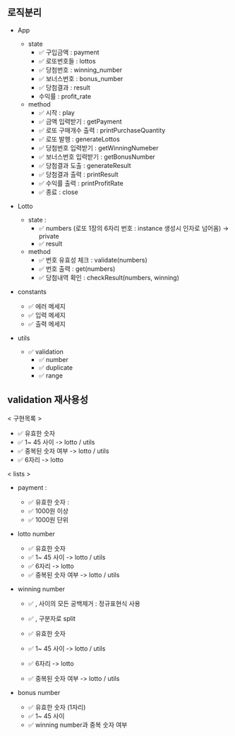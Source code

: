 ## 로직분리

- App
  - state
    - ✅ 구입금액 : payment
    - ✅ 로또번호들 : lottos
    - ✅ 당첨번호 : winning_number
    - ✅ 보너스번호 : bonus_number
    - ✅ 당첨결과 : result
    - 수익률 : profit_rate
  - method
    - ✅ 시작 : play
    - ✅ 금액 입력받기 : getPayment
    - ✅ 로또 구매개수 출력 : printPurchaseQuantity
    - ✅ 로또 발행 : generateLottos
    - ✅ 당첨번호 입력받기 : getWinningNumeber
    - ✅ 보너스번호 입력받기 : getBonusNumber
    - ✅ 당첨결과 도출 : generateResult
    - ✅ 당첨결과 출력 : printResult
    - ✅ 수익률 출력 : printProfitRate
    - ✅ 종료 : close

- Lotto 
  - state : 
    - ✅ numbers (로또 1장의 6자리 번호 : instance 생성시 인자로 넘어옴) -> private
    - ✅ result
  - method
    - ✅ 번호 유효성 체크 : validate(numbers)
    - ✅ 번호 출력 : get(numbers)
    - ✅ 당첨내역 확인 : checkResult(numbers, winning)

- constants
  - ✅ 에러 메세지
  - ✅ 입력 메세지
  - ✅ 출력 메세지


- utils
  - ✅ validation 
    - ✅ number
    - ✅ duplicate
    - ✅ range

## validation 재사용성

< 구현목록 >
- ✅ 유효한 숫자
- ✅ 1~ 45 사이 -> lotto / utils
- ✅ 중복된 숫자 여부 -> lotto / utils
- ✅ 6자리 -> lotto 


< lists >
- payment : 
  - ✅ 유효한 숫자 : 
  - ✅ 1000원 이상
  - ✅ 1000원 단위

- lotto number
  - ✅ 유효한 숫자 
  - ✅ 1~ 45 사이 -> lotto / utils
  - ✅ 6자리 -> lotto 
  - ✅ 중복된 숫자 여부 -> lotto / utils

- winning number
  - ✅ , 사이의 모든 공백제거 : 정규표현식 사용
  - ✅ , 구분자로 split

  - ✅ 유효한 숫자
  - ✅ 1~ 45 사이 -> lotto / utils
  - ✅ 6자리 -> lotto 
  - ✅ 중복된 숫자 여부 -> lotto / utils

- bonus number
  - ✅ 유효한 숫자 (1자리)
  - ✅ 1~ 45 사이
  - ✅ winning number과 중복 숫자 여부